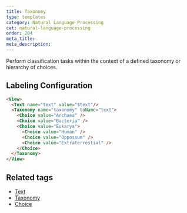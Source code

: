 ```yaml
---
title: Taxonomy
type: templates
category: Natural Language Processing
cat: natural-language-processing
order: 204
meta_title: 
meta_description: 
---
```


Perform classification tasks within the context of a defined taxonomy or hierarchy of choices. 

## Labeling Configuration

```html
<View>
  <Text name="text" value="$text"/>
  <Taxonomy name="taxonomy" toName="text">
    <Choice value="Archaea" />
    <Choice value="Bacteria" />
    <Choice value="Eukarya">
      <Choice value="Human" />
      <Choice value="Oppossum" />
      <Choice value="Extraterrestial" />
    </Choice>
  </Taxonomy>
</View>
```

## Related tags

- [Text](/tags/text.html)
- [Taxonomy](/tags/taxonomy.html)
- [Choice](/tags/choice.html)